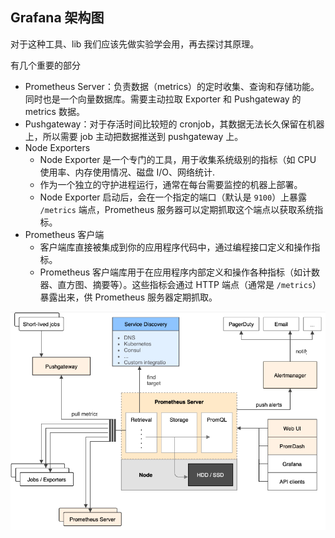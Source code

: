 

## Grafana 架构图

对于这种工具、lib 我们应该先做实验学会用，再去探讨其原理。

有几个重要的部分

-   Prometheus Server：负责数据（metrics）的定时收集、查询和存储功能。同时也是一个向量数据库。需要主动拉取 Exporter 和 Pushgateway 的 metrics 数据。
-   Pushgateway：对于存活时间比较短的 cronjob，其数据无法长久保留在机器上，所以需要 job 主动把数据推送到 pushgateway 上。
-   Node Exporters
    -   Node Exporter 是一个专门的工具，用于收集系统级别的指标（如 CPU 使用率、内存使用情况、磁盘 I/O、网络统计.
    -   作为一个独立的守护进程运行，通常在每台需要监控的机器上部署。
    -   Node Exporter 启动后，会在一个指定的端口（默认是 `9100`）上暴露 `/metrics` 端点，Prometheus 服务器可以定期抓取这个端点以获取系统指标。
-   Prometheus 客户端
    -   客户端库直接被集成到你的应用程序代码中，通过编程接口定义和操作指标。
    -   Prometheus 客户端库用于在应用程序内部定义和操作各种指标（如计数器、直方图、摘要等）。这些指标会通过 HTTP 端点（通常是 `/metrics`）暴露出来，供 Prometheus 服务器定期抓取。

![image-20240829172000747](grafana.assets/image-20240829172000747.png)
